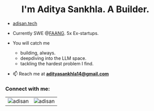 
<h1 align="center">I'm Aditya Sankhla. A Builder.</h1>
<!-- <h3 align="center">An Engineer and Computer Enthusiast.</h3> 

<!-- <p align="center"> <a href="https://github.com/ryo-ma/github-profile-trophy"><img src="https://github-profile-trophy.vercel.app/?username=adismort14&column=9" alt="adismort14" /></a> </p>
-->
- [adisan.tech](https://adisan.tech)  

<!-- - My projects are available [here](https://github.com/adisan-dev?tab=repositories) and at [@adismort14](https://github.com/adismort14?tab=repositories). 

- Currently SDE Intern @Amazon.

- Prev early-stage product startups: ClearFeed, CloudDefense.ai, Logy.ai, Magnetica, IBITF.
-->
- Currently SWE @[FAANG](https://www.investopedia.com/terms/f/faang-stocks.asp#toc-what-are-faang-stocks). 5x Ex-startups.

- You will catch me
  - building, always. 
  - deepdiving into the LLM space.
  - tackling the hardest problem I find.
    
- 📫 Reach me at **adityasankhla14@gmail.com**

<h3 align="left">Connect with me:</h3>
<p align="left">
<!-- <a href="https://in.linkedin.com/in/adismort" target="blank"><img align="center" src="linkedin_icon.png" alt="adismort" height="64" width="64" /></a>
<a href="https://twitter.com/adismort" target="_blank"> 
  <img align="center" src="https://github.com/adismort14/adismort14/assets/104080429/a774863e-c209-4197-b93d-61f10d6f643b" alt="adismort X handle" height="56" width="56" />
</a>-->

</p>

<!--
<h3 align="left">Languages and Tools:</h3>

<p>
  <a href="https://skillicons.dev">
    <img src="https://skillicons.dev/icons?i=git,html,css,js,react,matlab,supabase,flutter,python,cpp,androidstudio,arduino,bash,blender,bootstrap,dart,django,firebase,github,ai,jquery,linux,md,mongodb,react,sqlite,svelte,vscode,ps,pr,kubernetes,docker,c,vim" />
  </a>
</p>
-->


<table>
  <tr>
    <td><img src="https://github-readme-stats.vercel.app/api?username=adisan-dev&show_icons=true&locale=en&theme=aura_dark" alt="adisan" /></td>
    <td><img src="https://github-readme-streak-stats.herokuapp.com/?user=adisan-dev&theme=aura_dark" alt="adisan" /></td>
  </tr>
</table>


<!-- 
<div align="center" style="display: flex; justify-content: space-between;">
  <img src="https://github-readme-stats.vercel.app/api?username=adisan-dev&show_icons=true&locale=en&theme=aura_dark" alt="GitHub Stats" />
  <img src="https://github-readme-streak-stats.herokuapp.com/?user=adisan-dev&theme=aura_dark" alt="GitHub Streak" />
</div>
-->
